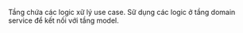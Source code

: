 Tầng chứa các logic xữ lý use case.
Sữ dụng các logic ở tầng domain service để kết nối với tầng model.